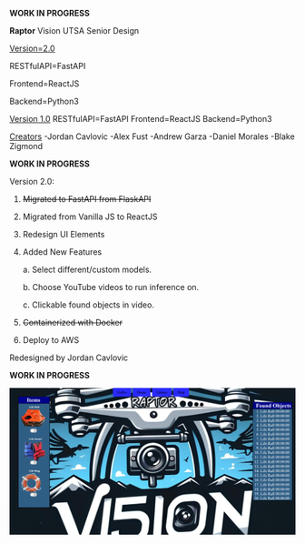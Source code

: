 **WORK IN PROGRESS**

**Raptor** Vision UTSA Senior Design


<ins>Version=2.0</ins>

RESTfulAPI=FastAPI
          
Frontend=ReactJS
          
Backend=Python3

<ins>Version 1.0</ins>
  RESTfulAPI=FastAPI
  Frontend=ReactJS
  Backend=Python3

  
<ins>Creators</ins>
 -Jordan Cavlovic
 -Alex Fust
 -Andrew Garza
 -Daniel Morales
 -Blake Zigmond
      
  
**WORK IN PROGRESS**

Version 2.0:
1. ~~Migrated to FastAPI from FlaskAPI~~
2. Migrated from Vanilla JS to ReactJS
3. Redesign UI Elements
5. Added New Features

   
    a. Select different/custom models.
  
    b. Choose YouTube videos to run inference on.
  
    c. Clickable found objects in video.
  
6. ~~Containerized with Docker~~
7. Deploy to AWS

Redesigned by Jordan Cavlovic

**WORK IN PROGRESS**

![Alt text](https://github.com/Jcavlovic/raptorv2/blob/master/raptor%20preview.png?raw=true "Title")

